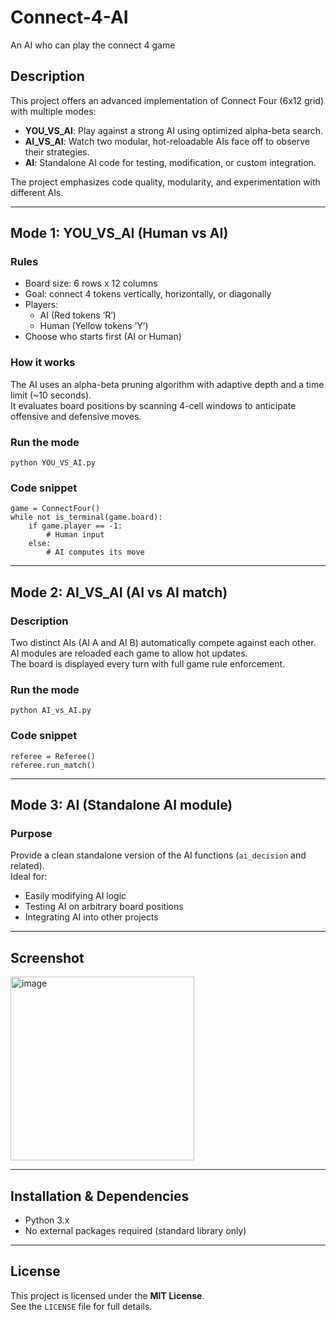# Connect-4-AI
An AI who can play the connect 4 game


## Description  
This project offers an advanced implementation of Connect Four (6x12 grid) with multiple modes:  
- **YOU_VS_AI**: Play against a strong AI using optimized alpha-beta search.  
- **AI_VS_AI**: Watch two modular, hot-reloadable AIs face off to observe their strategies.  
- **AI**: Standalone AI code for testing, modification, or custom integration.

The project emphasizes code quality, modularity, and experimentation with different AIs.

---

## Mode 1: YOU_VS_AI (Human vs AI)

### Rules  
- Board size: 6 rows x 12 columns  
- Goal: connect 4 tokens vertically, horizontally, or diagonally  
- Players:  
  - AI (Red tokens ‘R’)  
  - Human (Yellow tokens ‘Y’)  
- Choose who starts first (AI or Human)

### How it works  
The AI uses an alpha-beta pruning algorithm with adaptive depth and a time limit (~10 seconds).  
It evaluates board positions by scanning 4-cell windows to anticipate offensive and defensive moves.

### Run the mode  
    python YOU_VS_AI.py

### Code snippet  
    game = ConnectFour()
    while not is_terminal(game.board):
        if game.player == -1:
            # Human input
        else:
            # AI computes its move

---

## Mode 2: AI_VS_AI (AI vs AI match)

### Description  
Two distinct AIs (AI A and AI B) automatically compete against each other.  
AI modules are reloaded each game to allow hot updates.  
The board is displayed every turn with full game rule enforcement.

### Run the mode  
    python AI_vs_AI.py

### Code snippet  
    referee = Referee()
    referee.run_match()

---

## Mode 3: AI (Standalone AI module)

### Purpose  
Provide a clean standalone version of the AI functions (`ai_decision` and related).  
Ideal for:  
- Easily modifying AI logic  
- Testing AI on arbitrary board positions  
- Integrating AI into other projects

---

## Screenshot 

<img width="294" alt="image" src="https://github.com/user-attachments/assets/2bfc544a-76f7-47b9-b3ad-d953507b7d6f" />

---

## Installation & Dependencies

- Python 3.x  
- No external packages required (standard library only)

---

## License

This project is licensed under the **MIT License**.  
See the `LICENSE` file for full details.
